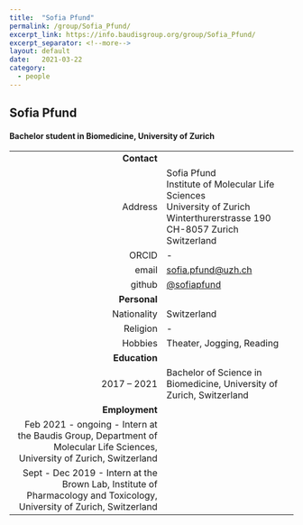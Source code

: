 ```yaml
---
title:  "Sofia Pfund"
permalink: /group/Sofia_Pfund/
excerpt_link: https://info.baudisgroup.org/group/Sofia_Pfund/
excerpt_separator: <!--more-->
layout: default
date:   2021-03-22
category:
  - people
---
```


## Sofia Pfund

#### Bachelor student in Biomedicine, University of Zurich

<!--more-->

|      |     |
| ---: | --- |
| __Contact__ |     |
| Address | Sofia Pfund<br/>Institute of Molecular Life Sciences<br/>University of Zurich<br/>Winterthurerstrasse 190<br/>CH-8057 Zurich<br/>Switzerland |
| ORCID | - |
| email | sofia.pfund@uzh.ch |
| github | [@sofiapfund](http://github.com/sofiapfund) |
| __Personal__ |     |
| Nationality | Switzerland |
| Religion | - |
| Hobbies | Theater, Jogging, Reading |
| __Education__ |     |
| 2017 – 2021 | Bachelor of Science in Biomedicine, University of Zurich, Switzerland |
| __Employment__ |     |
| Feb 2021 - ongoing - Intern at the Baudis Group, Department of Molecular Life Sciences, University of Zurich, Switzerland |
| Sept - Dec 2019 - Intern at the Brown Lab, Institute of Pharmacology and Toxicology, University of Zurich, Switzerland |
